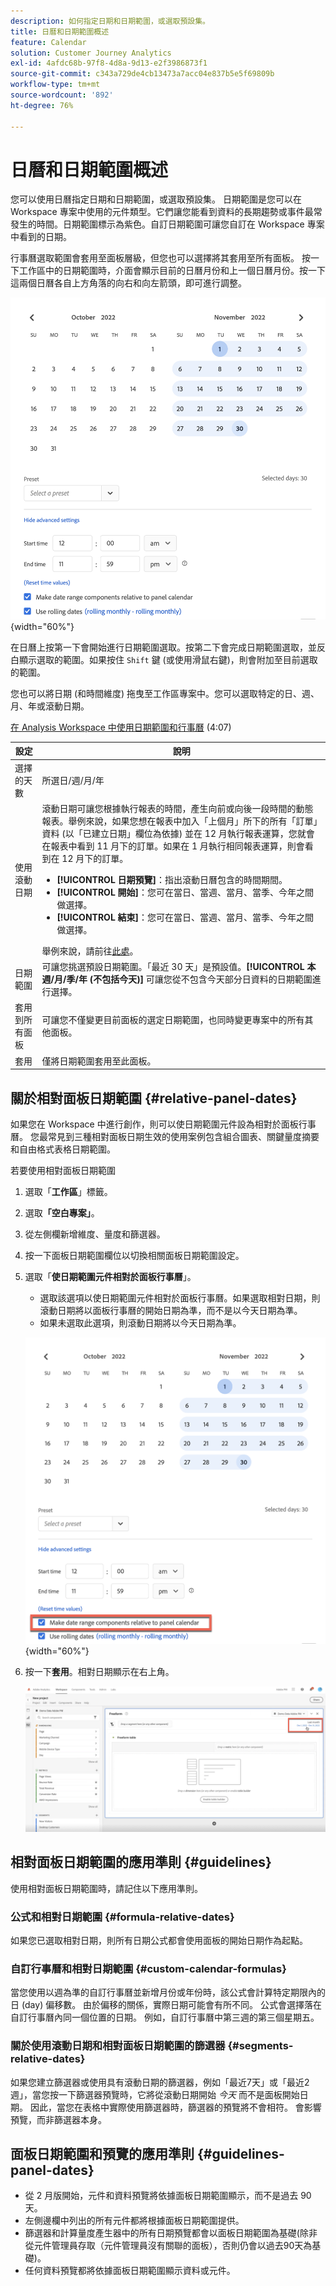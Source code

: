```yaml
---
description: 如何指定日期和日期範圍，或選取預設集。
title: 日曆和日期範圍概述
feature: Calendar
solution: Customer Journey Analytics
exl-id: 4afdc68b-97f8-4d8a-9d13-e2f3986873f1
source-git-commit: c343a729de4cb13473a7acc04e837b5e5f69809b
workflow-type: tm+mt
source-wordcount: '892'
ht-degree: 76%

---
```


# 日曆和日期範圍概述

您可以使用日曆指定日期和日期範圍，或選取預設集。 日期範圍是您可以在 Workspace 專案中使用的元件類型。它們讓您能看到資料的長期趨勢或事件最常發生的時間。日期範圍標示為紫色。自訂日期範圍可讓您自訂在 Workspace 專案中看到的日期。

行事曆選取範圍會套用至面板層級，但您也可以選擇將其套用至所有面板。 按一下工作區中的日期範圍時，介面會顯示目前的日曆月份和上一個日曆月份。按一下這兩個日曆各自上方角落的向右和向左箭頭，即可進行調整。

![行事曆顯示2022年10月和2022年11月，並選取11月1日至30日。](assets/aw_calendar2.png){width="60%"}

在日曆上按第一下會開始進行日期範圍選取。按第二下會完成日期範圍選取，並反白顯示選取的範圍。如果按住 `Shift` 鍵 (或使用滑鼠右鍵)，則會附加至目前選取的範圍。

您也可以將日期 (和時間維度) 拖曳至工作區專案中。您可以選取特定的日、週、月、年或滾動日期。

[在 Analysis Workspace 中使用日期範圍和行事曆](https://experienceleague.adobe.com/docs/analytics-learn/tutorials/analysis-workspace/calendar-and-date-ranges/using-dates-in-analysis-workspace.html?lang=zh-Hant) (4:07)

| 設定 | 說明 |
| --- | --- |
| 選擇的天數 | 所選日/週/月/年 |
| 使用滾動日期 | 滾動日期可讓您根據執行報表的時間，產生向前或向後一段時間的動態報表。舉例來說，如果您想在報表中加入「上個月」所下的所有「訂單」資料 (以「已建立日期」欄位為依據) 並在 12 月執行報表運算，您就會在報表中看到 11 月下的訂單。如果在 1 月執行相同報表運算，則會看到在 12 月下的訂單。<ul><li>**[!UICONTROL 日期預覽]**：指出滾動日曆包含的時間期間。</li><li>**[!UICONTROL 開始]**：您可在當日、當週、當月、當季、今年之間做選擇。</li><li>**[!UICONTROL 結束]**：您可在當日、當週、當月、當季、今年之間做選擇。</li></ul>舉例來說，請前往[此處](/help/components/date-ranges/custom-date-ranges.md)。 |
| 日期範圍 | 可讓您挑選預設日期範圍。「最近 30 天」是預設值。**[!UICONTROL 本週/月/季/年 (不包括今天)]** 可讓您從不包含今天部分日資料的日期範圍進行選擇。 |
| 套用到所有面板 | 可讓您不僅變更目前面板的選定日期範圍，也同時變更專案中的所有其他面板。 |
| 套用 | 僅將日期範圍套用至此面板。 |

## 關於相對面板日期範圍 {#relative-panel-dates}

如果您在 Workspace 中進行創作，則可以使日期範圍元件設為相對於面板行事曆。 您最常見到三種相對面板日期生效的使用案例包含組合圖表、關鍵量度摘要和自由格式表格日期範圍。

若要使用相對面板日期範圍

1. 選取「**工作區**」標籤。
1. 選取&#x200B;**「空白專案」**。
1. 從左側欄新增維度、量度和篩選器。
1. 按一下面板日期範圍欄位以切換相關面板日期範圍設定。
1. 選取「**使日期範圍元件相對於面板行事曆**」。
   * 選取該選項以使日期範圍元件相對於面板行事曆。如果選取相對日期，則滾動日期將以面板行事曆的開始日期為準，而不是以今天日期為準。
   * 如果未選取此選項，則滾動日期將以今天日期為準。

   ![行事曆已選取相對於面板行事曆的日期範圍元件](assets/relative-date-selected.png){width="60%"}

1. 按一下&#x200B;**套用**。相對日期顯示在右上角。

   ![反白顯示相對日期的自由表格，其中反白顯示「上個月」。 ](assets/relative-date-range1.png)

## 相對面板日期範圍的應用準則 {#guidelines}

使用相對面板日期範圍時，請記住以下應用準則。

### 公式和相對日期範圍 {#formula-relative-dates}

如果您已選取相對日期，則所有日期公式都會使用面板的開始日期作為起點。

### 自訂行事曆和相對日期範圍 {#custom-calendar-formulas}

當您使用以週為準的自訂行事曆並新增月份或年份時，該公式會計算特定期限內的日 (day) 偏移數。 由於偏移的關係，實際日期可能會有所不同。 公式會選擇落在自訂行事曆內同一個位置的日期。 例如，自訂行事曆中第三週的第三個星期五。

### 關於使用滾動日期和相對面板日期範圍的篩選器 {#segments-relative-dates}

如果您建立篩選器或使用具有滾動日期的篩選器，例如「最近7天」或「最近2週」，當您按一下篩選器預覽時，它將從滾動日期開始 *今天* 而不是面板開始日期。 因此，當您在表格中實際使用篩選器時，篩選器的預覽將不會相符。 會影響預覽，而非篩選器本身。

## 面板日期範圍和預覽的應用準則 {#guidelines-panel-dates}

* 從 2 月版開始，元件和資料預覽將依據面板日期範圍顯示，而不是過去 90 天。
* 左側邊欄中列出的所有元件都將根據面板日期範圍提供。
* 篩選器和計算量度產生器中的所有日期預覽都會以面板日期範圍為基礎(除非從元件管理員存取（元件管理員沒有關聯的面板），否則仍會以過去90天為基礎)。
* 任何資料預覽都將依據面板日期範圍顯示資料或元件。